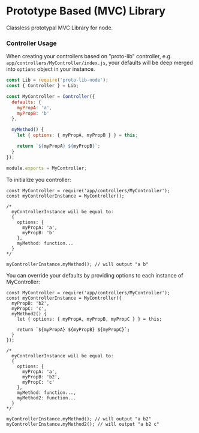 # Prototype Based (MVC) Library
Classless prototypal MVC Library for node.

### Controller Usage
When creating your controllers based on "proto-lib" controller, e.g. `app/controllers/MyController/index.js`, your defaults will be deep merged into `options` object in your instance.
```javascript
const Lib = require('proto-lib-node');
const { Controller } = Lib;

const MyController = Controller({
  defaults: {
    myPropA: 'a',
    myPropB: 'b'
  },

  myMethod() {
    let { options: { myPropA, myPropB } } = this;

    return `${myPropA} ${myPropB}`;
  }
});

module.exports = MyController;
```

To initialize you controller:
```
const MyController = require('app/controllers/MyController');
const myControllerInstance = MyController();

/*
  myControllerInstance will be equal to:
  {
    options: {
      myPropA: 'a',
      myPropB: 'b'
    },
    myMethod: function...
  }
*/

myControllerInstance.myMethod(); // will output "a b"
```

You can override your defaults by providing options to each instance of MyController:
```
const MyController = require('app/controllers/MyController');
const myControllerInstance = MyController({
  myPropB: 'b2',
  myPropC: 'c',
  myMethod2() {
    let { options: { myPropA, myPropB, myPropC } } = this;

    return `${myPropA} ${myPropB} ${myPropC}`;
  }
});

/*
  myControllerInstance will be equal to:
  {
    options: {
      myPropA: 'a',
      myPropB: 'b2',
      myPropC: 'c'
    },
    myMethod: function...,
    myMethod2: function...
  }
*/

myControllerInstance.myMethod(); // will output "a b2"
myControllerInstance.myMethod2(); // will output "a b2 c"
```